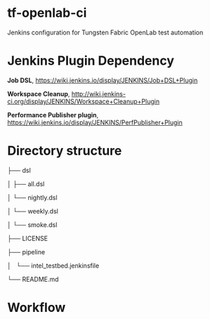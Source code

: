 # tf-openlab-ci
Jenkins configuration for Tungsten Fabric OpenLab test automation


# Jenkins Plugin Dependency

**Job DSL**, https://wiki.jenkins.io/display/JENKINS/Job+DSL+Plugin

**Workspace Cleanup**, http://wiki.jenkins-ci.org/display/JENKINS/Workspace+Cleanup+Plugin

**Performance Publisher plugin**, https://wiki.jenkins.io/display/JENKINS/PerfPublisher+Plugin


# Directory structure
├── dsl

│   ├── all.dsl

│   └── nightly.dsl

│   └── weekly.dsl

│   └── smoke.dsl

├── LICENSE

├── pipeline

│   └── intel_testbed.jenkinsfile

└── README.md

# Workflow
